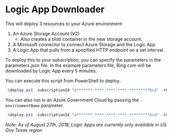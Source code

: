 <!---
 Copyright (c) 2018 Microsoft
 
 This software is released under the MIT License.
 https://opensource.org/licenses/MIT
-->

# Logic App Downloader
This will deploy 3 resources to your Azure environment:
1. An Azure Storage Account (V2)
    * Also creates a blob container in the new storage account.
1. A Microsoft connector to connect Azure Storage and the Logic App
1. A Logic App that pulls from a specified HTTP endpoint on a set interval.

To deploy this to your subscription, you can specify the parameters in the parameters.json file. In the example parameters file, Bing.com will be downloaded by Logic App every 5 minutes.

You can execute this script from PowerShell to deploy.
```powershell
.\deploy.ps1 -subscriptionId "a*******-****-****-****-*********bcd" -resourceGroupName "bing_downloader_test" -resourceGroupLocation "eastus2" -deploymentName "Bing_Data_Downloader" -parametersFilePath ".\parameters.json"
```

You can also run in an Azure Government Cloud by passing the `-environmentName` parameter.
```powershell
.\deploy.ps1 -subscriptionId "a*******-****-****-****-*********bcd" -resourceGroupName "bing_downloader_test" -environmentName "AzureUSGovernment" -resourceGroupLocation "usgovtexas" -deploymentName "Bing_Data_Downloader" -parametersFilePath ".\parameters.json"
```


 _Note: As of August 27th, 2018, Logic Apps are currently only available in US Gov Texas region_